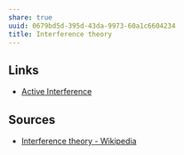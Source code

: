 ```yaml
---
share: true
uuid: 0679bd5d-395d-43da-9973-60a1c6604234
title: Interference theory
---
```

## Links

* [Active Interference](/4c7376a5-788e-4890-b0f5-c23a344b470c)

## Sources

* [Interference theory - Wikipedia](https://en.wikipedia.org/wiki/Interference_theory)
